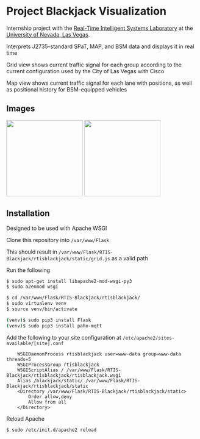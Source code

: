 # Project Blackjack Visualization
Internship project with the [Real-Time Intelligent Systems Laboratory](http://rtis.oit.unlv.edu/) at the [University of Nevada, Las Vegas](https://www.unlv.edu/).

Interprets J2735-standard SPaT, MAP, and BSM data and displays it in real time

Grid view shows current traffic signal for each group according to the current configuration used by the City of Las Vegas with Cisco

Map view shows current traffic signal for each lane with positions, as well as positional history for BSM-equipped vehicles

## Images

<img src="https://i.gyazo.com/246553334812d9acbb5539dc1177c1a9.jpg" width="200px" height="200px" />
<img src ="https://i.gyazo.com/fab234093a565b83a39b27c2f1da160b.png" width="200px" height="200px" />

## Installation
Designed to be used with Apache WSGI

Clone this repository into `/var/www/Flask`

This should result in `/var/www/Flask/RTIS-Blackjack/rtisblackjack/static/grid.js` as a valid path

Run the following
```bash
$ sudo apt-get install libapache2-mod-wsgi-py3
$ sudo a2enmod wsgi

$ cd /var/www/Flask/RTIS-Blackjack/rtisblackjack/
$ sudo virtualenv venv
$ source venv/bin/activate

(venv)$ sudo pip3 install Flask
(venv)$ sudo pip3 install paho-mqtt
```

Add the following to your site configuration at `/etc/apache2/sites-available/[site].conf`
```
    WSGIDaemonProcess rtisblackjack user=www-data group=www-data threads=5
    WSGIProcessGroup rtisblackjack
    WSGIScriptAlias / /var/www/Flask/RTIS-Blackjack/rtisblackjack/rtisblackjack.wsgi
    Alias /blackjack/static/ /var/www/Flask/RTIS-Blackjack/rtisblackjack/static
    <Directory /var/www/Flask/RTIS-Blackjack/rtisblackjack/static>
        Order allow,deny
        Allow from all
    </Directory>
```

Reload Apache
```bash
$ sudo /etc/init.d/apache2 reload
```
